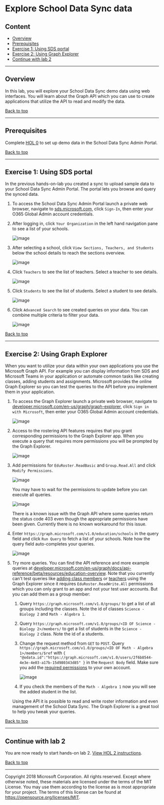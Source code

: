 # Explore School Data Sync data

## Content<a name="content"></a>
* [Overview](#overview)
* [Prerequisites](#prerequisites)
* [Exercise 1: Using SDS portal](#ex1)
* [Exercise 2: Using Graph Explorer](#ex2)
* [Continue with lab 2](#continue)

---

## Overview<a name="overview"></a>
In this lab, you will explore your School Data Sync demo data using web interfaces. You will learn about the Graph API which you can use to create applications that utilize the API to read and modify the data.

[Back to top](#content)

---

## Prerequisites<a name="prerequisites"></a>

Complete [HOL 0](./../HOL0) to set up demo data in the School Data Sync Admin Portal.

[Back to top](#content)

---

## Exercise 1: Using SDS portal<a name="ex1"></a>

In the previous hands-on-lab you created a sync to upload sample data to your School Data Sync Admin Portal. The portal lets you browse and query the synced data.

1. To access the School Data Sync Admin Portal launch a private web browser, navigate to [sds.microsoft.com](https://sds.microsoft.com), click `Sign-In`, then enter your O365 Global Admin account credentials.

1. After logging in, click `Your Organization` in the left hand navigation pane to see a list of your schools.

    ![image](./media/2018-07-17-12-52-00.jpg)

1. After selecting a school, click `View Sections, Teachers, and Students` below the school details to reach the sections overview.

    ![image](./media/2018-07-17-12-52-30.jpg)

1. Click `Teachers` to see the list of teachers. Select a teacher to see details.

    ![image](./media/2018-07-17-12-53-00.jpg)

1. Click `Students` to see the list of students. Select a student to see details.

    ![image](./media/2018-07-17-12-54-00.jpg)

1. Click `Advanced Search` to see created queries on your data. You can combine multiple criteria to filter your data.

    ![image](./media/2018-07-17-13-16-00.jpg)

[Back to top](#content)

---

## Exercise 2: Using Graph Explorer<a name="ex2"></a>

When you want to utilize your data within your own applications you use the Microsoft Graph API. For example you can display information from SDS and Microsoft Teams in your application or automate common tasks like creating classes, adding students and assignments. Microsoft provides the online Graph Explorer so you can test the queries to the API before you implement them in your application.

1. To access the Graph Explorer launch a private web browser, navigate to [developer.microsoft.com/en-us/graph/graph-explorer](https://developer.microsoft.com/en-us/graph/graph-explorer), click `Sign in with Microsoft`, then enter your O365 Global Admin account credentials.

    ![image](./media/2018-07-17-13-47-00.jpg)

1. Access to the rostering API features requires that you grant corresponding permissions to the Graph Explorer app. When you execute a query that requires more permissions you will be prompted by the Graph Explorer.

    ![image](./media/2018-07-17-16-04-00.jpg)

1. Add permissions for `EduRoster.ReadBasic` and `Group.Read.All` and click `Modify Permissions`.

    ![image](./media/2018-07-17-16-06-00.jpg)

    You may have to wait for the permissions to update before you can execute all queries.

    ![image](./media/2018-07-17-12-12-00.jpg)

    There is a known issue with the Graph API where some queries return the status code 403 even though the appropriate permissions have been given. Currently there is no known workaround for this issue.

1. Enter `https://graph.microsoft.com/v1.0/education/schools` in the query field and click `Run Query` to fetch a list of your schools. Note how the query field auto-completes your queries.

    ![image](./media/2018-07-17-12-15-00.jpg)

1. Try more queries. You can find the API reference and more example queries at [developer.microsoft.com/en-us/graph/docs/api-reference/beta/resources/education-overview](https://developer.microsoft.com/en-us/graph/docs/api-reference/beta/resources/education-overview). Note that you currently can't test queries like [adding class members](https://developer.microsoft.com/en-us/graph/docs/api-reference/beta/api/educationclass_post_members) or [teachers](https://developer.microsoft.com/en-us/graph/docs/api-reference/beta/api/educationclass_post_teachers) using the Graph Explorer since it requires `EduRoster.ReadWrite.All` permissions which you can only grant to an app and not your test user accounts. But you can add them as a group member:

    1. Query `https://graph.microsoft.com/v1.0/groups/` to get a list of all groups including the classes. Note the id of classes `Science - Biology 2` and `Math - Algebra 1`.

    1. Query `https://graph.microsoft.com/v1.0/groups/<ID OF Science - Biology 2>/members/` to get a list of students in the `Science - Biology 2` class. Note the id of a students.

    1. Change the request method from `GET` to `POST`. Query `https://graph.microsoft.com/v1.0/groups/<ID OF Math - Algebra 1>/members/$ref` with `{ "@odata.id":"https://graph.microsoft.com/v1.0/users/2f6b8544-4e3e-4e03-a17b-15d980343d85" }` in the `Request Body` field. Make sure you add the [required permissions](https://developer.microsoft.com/en-us/graph/docs/api-reference/v1.0/api/group_post_members) to your own account.

        ![image](./media/2018-11-16-15-54-00.jpg)

    1. If you check the members of the `Math - Algebra 1` now you will see the added student in the list.

    Using the API it is possible to read and write roster information and even management of the School Data Sync. The Graph Explorer is a great tool to help you tweak your queries.

[Back to top](#content)

---

## Continue with lab 2<a name="continue"></a>

You are now ready to start hands-on lab 2. [View HOL 2 instructions](../HOL2).

[Back to top](#content)

---

Copyright 2018 Microsoft Corporation. All rights reserved. Except where otherwise noted, these materials are licensed under the terms of the MIT License. You may use them according to the license as is most appropriate for your project. The terms of this license can be found at https://opensource.org/licenses/MIT.